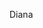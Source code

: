 Diana
<!---
diananovgorodova/diananovgorodova is a ✨ special ✨ repository because its `README.md` (this file) appears on your GitHub profile.
You can click the Preview link to take a look at your changes.
--->
